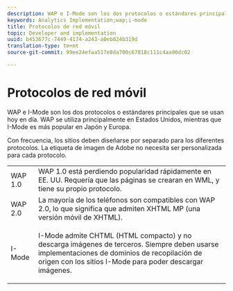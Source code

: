 ```yaml
---
description: WAP e I-Mode son los dos protocolos o estándares principales que se usan hoy en día. WAP se utiliza principalmente en Estados Unidos, mientras que I-Mode es más popular en Japón y Europa.
keywords: Analytics Implementation;wap;i-mode
title: Protocolos de red móvil
topic: Developer and implementation
uuid: b453677c-7449-4174-a243-a0eb024b319d
translation-type: tm+mt
source-git-commit: 99ee24efaa517e8da700c67818c111c4aa90dc02

---
```



# Protocolos de red móvil

WAP e I-Mode son los dos protocolos o estándares principales que se usan hoy en día. WAP se utiliza principalmente en Estados Unidos, mientras que I-Mode es más popular en Japón y Europa.

Con frecuencia, los sitios deben diseñarse por separado para los diferentes protocolos. La etiqueta de imagen de Adobe no necesita ser personalizada para cada protocolo.

<table id="table_EBE71664615F48E28B05C767ABDA062B"> 
 <tbody> 
  <tr> 
   <td colname="col1"> WAP 1.0 </td> 
   <td colname="col2"> WAP 1.0 está perdiendo popularidad rápidamente en EE. UU. Requería que las páginas se crearan en WML, y tiene su propio protocolo. </td> 
  </tr> 
  <tr> 
   <td colname="col1"> WAP 2.0 </td> 
   <td colname="col2"> La mayoría de los teléfonos son compatibles con WAP 2.0, lo que significa que admiten XHTML MP (una versión móvil de XHTML). </td> 
  </tr> 
  <tr> 
   <td colname="col1"> I-Mode </td> 
   <td colname="col2"> <p> I-Mode admite CHTML (HTML compacto) y no descarga imágenes de terceros. Siempre deben usarse implementaciones de dominios de recopilación de origen con los sitios I-Mode para poder descargar imágenes. </p> </td> 
  </tr> 
 </tbody> 
</table>

